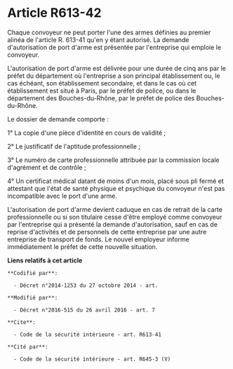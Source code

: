 # Article R613-42

Chaque convoyeur ne peut porter l'une des armes définies au premier alinéa de l'article R. 613-41 qu'en y étant autorisé. La
demande d'autorisation de port d'arme est présentée par l'entreprise qui emploie le convoyeur. 

L'autorisation de port d'arme est délivrée pour une durée de cinq ans par le préfet du département où l'entreprise a son
principal établissement ou, le cas échéant, son établissement secondaire, et dans le cas où cet établissement est situé à
Paris, par le préfet de police, ou dans le département des Bouches-du-Rhône, par le préfet de police des Bouches-du-Rhône. 

Le dossier de demande comporte : 

1° La copie d'une pièce d'identité en cours de validité ; 

2° Le justificatif de l'aptitude professionnelle ; 

3° Le numéro de carte professionnelle attribuée par la commission locale d'agrément et de contrôle ; 

4° Un certificat médical datant de moins d'un mois, placé sous pli fermé et attestant que l'état de santé physique et
psychique du convoyeur n'est pas incompatible avec le port d'une arme. 

L'autorisation de port d'arme devient caduque en cas de retrait de la carte professionnelle ou si son titulaire cesse d'être
employé comme convoyeur par l'entreprise qui a présenté la demande d'autorisation, sauf en cas de reprise d'activités et de
personnels de cette entreprise par une autre entreprise de transport de fonds. Le nouvel employeur informe immédiatement le
préfet de cette nouvelle situation.

**Liens relatifs à cet article**

	**Codifié par**:

	  - Décret n°2014-1253 du 27 octobre 2014 - art.

	**Modifié par**:

	  - Décret n°2016-515 du 26 avril 2016 - art. 7

	**Cite**:

	  - Code de la sécurité intérieure - art. R613-41

	**Cité par**:

	  - Code de la sécurité intérieure - art. R645-3 (V)
